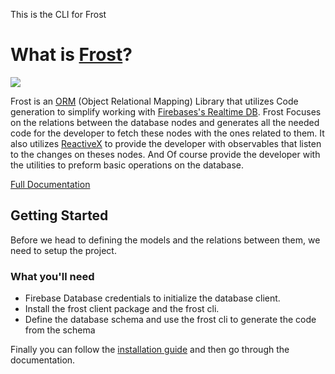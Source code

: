 This is the CLI for Frost
# What is [Frost](https://frost-orm.github.io/frost-web-docs/)?

<img src="https://frost-orm.github.io/frost-web-docs/img/icon_small.png"/>

Frost is an [ORM](https://en.wikipedia.org/wiki/Object%E2%80%93relational_mapping) (Object Relational Mapping) Library that utilizes Code generation to simplify working with [Firebases's Realtime DB](https://firebase.google.com/products/realtime-database).
Frost Focuses on the relations between the database nodes and generates all the needed code for the developer to fetch these nodes with the ones related to them.
It also utilizes [ReactiveX](https://reactivex.io/) to provide the developer with observables that listen to the changes on theses nodes. And Of course provide the developer with the utilities to preform basic operations on the database.

[Full Documentation](https://frost-orm.github.io/frost-web-docs)

## Getting Started

Before we head to defining the models and the relations between them, we need to setup the project.

### What you'll need

- Firebase Database credentials to initialize the database client.
- Install the frost client package and the frost cli.
- Define the database schema and use the frost cli to generate the code from the schema

Finally you can follow the [installation guide](https://frost-orm.github.io/frost-web-docs/docs/guides/installation) and then go through the documentation.
